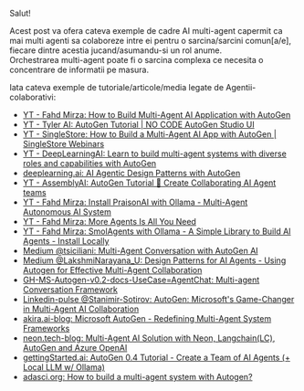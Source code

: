 Salut!

Acest post va ofera cateva exemple de cadre AI multi-agent capermit ca mai multi agenti sa colaboreze intre ei pentru o sarcina/sarcini comun[a/e], fiecare dintre acestia jucand/asumandu-si un rol anume. 
<br/>Orchestrarea multi-agent poate fi o sarcina complexa ce necesita o concentrare de informatii pe masura.

Iata cateva exemple de tutoriale/articole/media legate de Agentii-colaborativi:

 - [YT - Fahd Mirza: How to Build Multi-Agent AI Application with AutoGen](https://www.youtube.com/watch?v=YU9TmHcmjC4)
 - [YT - Tyler AI: AutoGen Tutorial | NO CODE AutoGen Studio UI](https://www.youtube.com/watch?v=ZmduUzy5--o&ab_channel=TylerAI)
 - [YT - SingleStore: How to Build a Multi-Agent AI App with AutoGen | SingleStore Webinars](https://www.youtube.com/watch?v=_6g5X4EmRBE&ab_channel=SingleStore)
 - [YT - DeepLearningAI: Learn to build multi-agent systems with diverse roles and capabilities with AutoGen](https://www.youtube.com/watch?v=6gnvm-8NEmA&ab_channel=DeepLearningAI)
 - [deeplearning.ai: AI Agentic Design Patterns with AutoGen](https://www.deeplearning.ai/short-courses/ai-agentic-design-patterns-with-autogen/)
 - [YT - AssemblyAI: AutoGen Tutorial 🤖 Create Collaborating AI Agent teams](https://www.youtube.com/watch?v=0GyJ3FLHR1o&ab_channel=AssemblyAI)
 - [YT - Fahd Mirza: Install PraisonAI with Ollama - Multi-Agent Autonomous AI System](https://www.youtube.com/watch?v=wJzeg6IUzJY)
 - [YT - Fahd Mirza: More Agents Is All You Need](https://www.youtube.com/watch?v=awbsdnPkPLA&ab_channel=FahdMirza)
 - [YT - Fahd Mirza: SmolAgents with Ollama - A Simple Library to Build AI Agents - Install Locally](https://www.youtube.com/watch?v=pOBwIvpGWvU&ab_channel=FahdMirza)
 - [Medium @tsiciliani: Multi-Agent Conversation with AutoGen AI](https://medium.com/@tsiciliani/multi-agent-conversation-with-autogen-ai-52a48240e698)
 - [Medium @LakshmiNarayana_U: Design Patterns for AI Agents - Using Autogen for Effective Multi-Agent Collaboration](https://medium.com/@LakshmiNarayana_U/design-patterns-for-ai-agents-using-autogen-for-effective-multi-agent-collaboration-5f1067a7c63b)
 - [GH-MS-Autogen-v0.2-docs-UseCase=AgentChat: Multi-agent Conversation Framework](https://microsoft.github.io/autogen/0.2/docs/Use-Cases/agent_chat/)
 - [Linkedin-pulse @Stanimir-Sotirov: AutoGen: Microsoft's Game-Changer in Multi-Agent AI Collaboration](https://www.linkedin.com/pulse/autogen-microsofts-game-changer-multi-agent-ai-sotirov/)
 - [akira.ai-blog: Microsoft AutoGen - Redefining Multi-Agent System Frameworks](https://www.akira.ai/blog/microsoft-autogen-with-multi-agent-system)
 - [neon.tech-blog: Multi-Agent AI Solution with Neon, Langchain(LC), AutoGen and Azure OpenAI](https://neon.tech/blog/multi-agent-ai-solution-with-neon-langchain-autogen-and-azure-openai)
 - [gettingStarted.ai: AutoGen 0.4 Tutorial - Create a Team of AI Agents (+ Local LLM w/ Ollama)](https://www.gettingstarted.ai/autogen-multi-agent-workflow-tutorial/)
 - [adasci.org: How to build a multi-agent system with Autogen?](https://adasci.org/how-to-build-a-multi-agent-system-with-autogen/)

